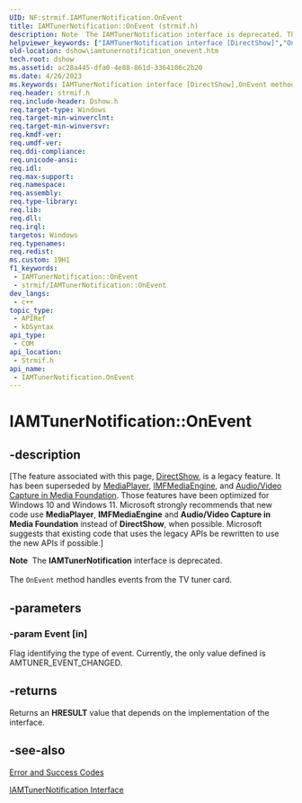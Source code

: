 ```yaml
---
UID: NF:strmif.IAMTunerNotification.OnEvent
title: IAMTunerNotification::OnEvent (strmif.h)
description: Note  The IAMTunerNotification interface is deprecated. The OnEvent method handles events from the TV tuner card.
helpviewer_keywords: ["IAMTunerNotification interface [DirectShow]","OnEvent method","IAMTunerNotification.OnEvent","IAMTunerNotification::OnEvent","IAMTunerNotificationOnEvent","OnEvent","OnEvent method [DirectShow]","OnEvent method [DirectShow]","IAMTunerNotification interface","dshow.iamtunernotification_onevent","strmif/IAMTunerNotification::OnEvent"]
old-location: dshow\iamtunernotification_onevent.htm
tech.root: dshow
ms.assetid: ac28a445-dfa0-4e88-861d-3364106c2b20
ms.date: 4/26/2023
ms.keywords: IAMTunerNotification interface [DirectShow],OnEvent method, IAMTunerNotification.OnEvent, IAMTunerNotification::OnEvent, IAMTunerNotificationOnEvent, OnEvent, OnEvent method [DirectShow], OnEvent method [DirectShow],IAMTunerNotification interface, dshow.iamtunernotification_onevent, strmif/IAMTunerNotification::OnEvent
req.header: strmif.h
req.include-header: Dshow.h
req.target-type: Windows
req.target-min-winverclnt: 
req.target-min-winversvr: 
req.kmdf-ver: 
req.umdf-ver: 
req.ddi-compliance: 
req.unicode-ansi: 
req.idl: 
req.max-support: 
req.namespace: 
req.assembly: 
req.type-library: 
req.lib: 
req.dll: 
req.irql: 
targetos: Windows
req.typenames: 
req.redist: 
ms.custom: 19H1
f1_keywords:
 - IAMTunerNotification::OnEvent
 - strmif/IAMTunerNotification::OnEvent
dev_langs:
 - c++
topic_type:
 - APIRef
 - kbSyntax
api_type:
 - COM
api_location:
 - Strmif.h
api_name:
 - IAMTunerNotification.OnEvent
---
```


# IAMTunerNotification::OnEvent


## -description

\[The feature associated with this page, [DirectShow](/windows/win32/directshow/directshow), is a legacy feature. It has been superseded by [MediaPlayer](/uwp/api/Windows.Media.Playback.MediaPlayer), [IMFMediaEngine](/windows/win32/api/mfmediaengine/nn-mfmediaengine-imfmediaengine), and [Audio/Video Capture in Media Foundation](windows/win32/medfound/audio-video-capture-in-media-foundation). Those features have been optimized for Windows 10 and Windows 11. Microsoft strongly recommends that new code use **MediaPlayer**, **IMFMediaEngine** and **Audio/Video Capture in Media Foundation** instead of **DirectShow**, when possible. Microsoft suggests that existing code that uses the legacy APIs be rewritten to use the new APIs if possible.\]

<div class="alert"><b>Note</b>  The <b>IAMTunerNotification</b> interface is deprecated.</div>
<div> </div>
The <code>OnEvent</code> method handles events from the TV tuner card.

## -parameters

### -param Event [in]

Flag identifying the type of event. Currently, the only value defined is AMTUNER_EVENT_CHANGED.

## -returns

Returns an <b>HRESULT</b> value that depends on the implementation of the interface.

## -see-also

<a href="/windows/desktop/DirectShow/error-and-success-codes">Error and Success Codes</a>



<a href="/windows/desktop/api/strmif/nn-strmif-iamtunernotification">IAMTunerNotification Interface</a>